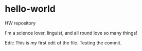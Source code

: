 # hello-world
HW repository

I'm a science lover, linguist, and all round love so many things!

Edit: This is my first edit of the file. Testing the commit.
